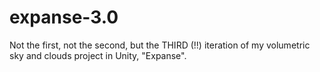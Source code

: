 # expanse-3.0
Not the first, not the second, but the THIRD (!!) iteration of my volumetric sky and clouds project in Unity, "Expanse".
